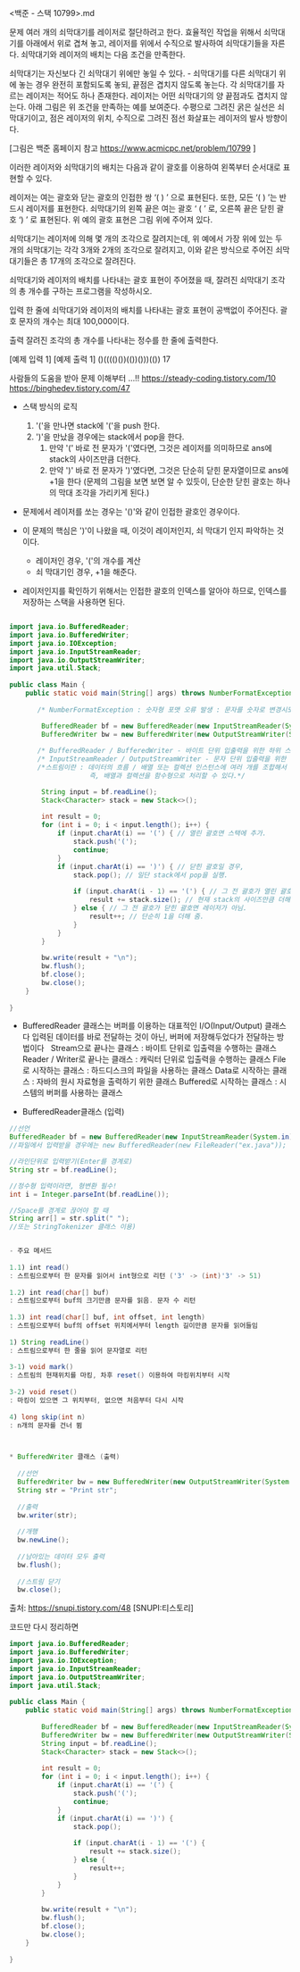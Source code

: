 <백준 - 스택 10799>.md

문제
여러 개의 쇠막대기를 레이저로 절단하려고 한다. 효율적인 작업을 위해서 쇠막대기를 아래에서 위로 겹쳐 놓고, 레이저를 위에서 수직으로 발사하여 쇠막대기들을 자른다. 쇠막대기와 레이저의 배치는 다음 조건을 만족한다.

쇠막대기는 자신보다 긴 쇠막대기 위에만 놓일 수 있다. - 쇠막대기를 다른 쇠막대기 위에 놓는 경우 완전히 포함되도록 놓되, 끝점은 겹치지 않도록 놓는다.
각 쇠막대기를 자르는 레이저는 적어도 하나 존재한다.
레이저는 어떤 쇠막대기의 양 끝점과도 겹치지 않는다. 
아래 그림은 위 조건을 만족하는 예를 보여준다. 수평으로 그려진 굵은 실선은 쇠막대기이고, 점은 레이저의 위치, 수직으로 그려진 점선 화살표는 레이저의 발사 방향이다.

[그림은 백준 홈페이지 참고  https://www.acmicpc.net/problem/10799  ]

이러한 레이저와 쇠막대기의 배치는 다음과 같이 괄호를 이용하여 왼쪽부터 순서대로 표현할 수 있다.

레이저는 여는 괄호와 닫는 괄호의 인접한 쌍 ‘( ) ’ 으로 표현된다. 또한, 모든 ‘( ) ’는 반드시 레이저를 표현한다.
쇠막대기의 왼쪽 끝은 여는 괄호 ‘ ( ’ 로, 오른쪽 끝은 닫힌 괄호 ‘) ’ 로 표현된다. 
위 예의 괄호 표현은 그림 위에 주어져 있다.

쇠막대기는 레이저에 의해 몇 개의 조각으로 잘려지는데, 위 예에서 가장 위에 있는 두 개의 쇠막대기는 각각 3개와 2개의 조각으로 잘려지고, 이와 같은 방식으로 주어진 쇠막대기들은 총 17개의 조각으로 잘려진다. 

쇠막대기와 레이저의 배치를 나타내는 괄호 표현이 주어졌을 때, 잘려진 쇠막대기 조각의 총 개수를 구하는 프로그램을 작성하시오.

입력
한 줄에 쇠막대기와 레이저의 배치를 나타내는 괄호 표현이 공백없이 주어진다. 괄호 문자의 개수는 최대 100,000이다. 

출력
잘려진 조각의 총 개수를 나타내는 정수를 한 줄에 출력한다.


[예제 입력 1]                           [예제 출력 1]
()(((()())(())()))(())                17


사람들의 도움을 받아 문제 이해부터 ...!!
https://steady-coding.tistory.com/10
https://binghedev.tistory.com/47

- 스택 방식의 로직
  1. '('을 만나면 stack에 '('을 push 한다.
  2. ')'을 만났을 경우에는 stack에서 pop을 한다.
      1. 만약 '(' 바로 전 문자가 '('였다면, 그것은 레이저를 의미하므로  ans에 stack의 사이즈만큼 더한다.
      2. 만약 ')' 바로 전 문자가 ')'였다면, 그것은 단순히 닫힌 문자열이므로 ans에 +1을 한다
   (문제의 그림을 보면 보면 알 수 있듯이, 단순한 닫힌 괄호는 하나의 막대 조각을 가리키게 된다.)

- 문제에서 레이저를 쏘는 경우는 '()'와 같이 인접한 괄호인 경우이다.
- 이 문제의 핵심은 ')'이 나왔을 때, 이것이 레이저인지, 쇠 막대기 인지 파악하는 것이다.
   - 레이저인 경우, '('의 개수를 계산
   - 쇠 막대기인 경우, +1을 해준다.
- 레이저인지를 확인하기 위해서는 인접한 괄호의 인덱스를 알아야 하므로, 인덱스를 저장하는 스택을 사용하면 된다.


```java 

import java.io.BufferedReader;
import java.io.BufferedWriter;
import java.io.IOException;
import java.io.InputStreamReader;
import java.io.OutputStreamWriter;
import java.util.Stack;
 
public class Main {
    public static void main(String[] args) throws NumberFormatException, IOException {
        
       /* NumberFormatException : 숫자형 포맷 오류 발생 : 문자를 숫자로 변경시도하다가 에러가 발생하는 경우*/

        BufferedReader bf = new BufferedReader(new InputStreamReader(System.in));
        BufferedWriter bw = new BufferedWriter(new OutputStreamWriter(System.out));
       
       /* BufferedReader / BufferedWriter - 바이트 단위 입출력을 위한 하위 스트림 클래스 */
       /* InputStreamReader / OutputStreamWriter - 문자 단위 입출력을 위한 하위 스트림 클래스 */
       /*스트림이란 : 데이터의 흐름 / 배열 또는 컬렉션 인스턴스에 여러 개를 조합해서 원하는 결과를 필터링하고 가공된 결과를 얻을 수 있다. 또한 람다를 이용해서 코드의 양을 줄이고 간결하게 표현할 수 있다. 
                    즉, 배열과 컬렉션을 함수형으로 처리할 수 있다.*/

        String input = bf.readLine();
        Stack<Character> stack = new Stack<>();
 
        int result = 0;
        for (int i = 0; i < input.length(); i++) {
            if (input.charAt(i) == '(') { // 열린 괄호면 스택에 추가.
                stack.push('(');
                continue;
            }
            if (input.charAt(i) == ')') { // 닫힌 괄호일 경우,
                stack.pop(); // 일단 stack에서 pop을 실행.
 
                if (input.charAt(i - 1) == '(') { // 그 전 괄호가 열린 괄호면 레이저를 의미.
                    result += stack.size(); // 현재 stack의 사이즈만큼 더해 줌.
                } else { // 그 전 괄호가 닫힌 괄호면 레이저가 아님.
                    result++; // 단순히 1을 더해 줌.
                }
            }
        }
 
        bw.write(result + "\n");
        bw.flush();
        bf.close();
        bw.close();
    }
 
}

```



* BufferedReader 클래스는 버퍼를 이용하는 대표적인 I/O(Input/Output) 클래스다
입력된 데이터를 바로 전달하는 것이 아닌, 버퍼에 저장해두었다가 전달하는 방법이다
 
Stream으로 끝나는 클래스 : 바이트 단위로 입출력을 수행하는 클래스
Reader / Writer로 끝나는 클래스 : 캐릭터 단위로 입출력을 수행하는 클래스
File로 시작하는 클래스 : 하드디스크의 파일을 사용하는 클래스
Data로 시작하는 클래스 : 자바의 원시 자료형을 출력하기 위한 클래스
Buffered로 시작하는 클래스 : 시스템의 버퍼를 사용하는 클래스



* BufferedReader클래스 (입력)

```java
//선언  
BufferedReader bf = new BufferedReader(new InputStreamReader(System.in));    
//파일에서 입력받을 경우에는 new BufferedReader(new FileReader("ex.java"));        

//라인단위로 입력받기(Enter를 경계로)    
String str = bf.readLine();        

//정수형 입력이라면, 형변환 필수!    
int i = Integer.parseInt(bf.readLine());        

//Space를 경계로 끊어야 할 때    
String arr[] = str.split(" ");    
//또는 StringTokenizer 클래스 이용)


- 주요 메서드
  
1.1) int read()
: 스트림으로부터 한 문자를 읽어서 int형으로 리턴 ('3' -> (int)'3' -> 51)
 
1.2) int read(char[] buf)
: 스트림으로부터 buf의 크기만큼 문자를 읽음. 문자 수 리턴
 
1.3) int read(char[] buf, int offset, int length)
: 스트림으로부터 buf의 offset 위치에서부터 length 길이만큼 문자를 읽어들임
 
1) String readLine()
: 스트림으로부터 한 줄을 읽어 문자열로 리턴
 
3-1) void mark()
: 스트림의 현재위치를 마킹, 차후 reset() 이용하여 마킹위치부터 시작
 
3-2) void reset()
: 마킹이 있으면 그 위치부터, 없으면 처음부터 다시 시작
 
4) long skip(int n)
: n개의 문자를 건너 뜀



* BufferedWriter 클래스 (출력)
  
  //선언
  BufferedWriter bw = new BufferedWriter(new OutputStreamWriter(System.out));
  String str = "Print str"; 
  
  //출력
  bw.writer(str); 
  
  //개행
  bw.newLine();
  
  //남아있는 데이터 모두 출력
  bw.flush(); 
  
  //스트림 닫기
  bw.close();


```
출처: https://snupi.tistory.com/48 [SNUPI:티스토리]



코드만 다시 정리하면 

```java
import java.io.BufferedReader;
import java.io.BufferedWriter;
import java.io.IOException;
import java.io.InputStreamReader;
import java.io.OutputStreamWriter;
import java.util.Stack;
 
public class Main {
    public static void main(String[] args) throws NumberFormatException, IOException {
       
        BufferedReader bf = new BufferedReader(new InputStreamReader(System.in));
        BufferedWriter bw = new BufferedWriter(new OutputStreamWriter(System.out));
        String input = bf.readLine();
        Stack<Character> stack = new Stack<>();
 
        int result = 0;
        for (int i = 0; i < input.length(); i++) {
            if (input.charAt(i) == '(') { 
                stack.push('(');
                continue;
            }
            if (input.charAt(i) == ')') { 
                stack.pop(); 
 
                if (input.charAt(i - 1) == '(') { 
                    result += stack.size(); 
                } else { 
                    result++; 
                }
            }
        }
 
        bw.write(result + "\n");
        bw.flush();
        bf.close();
        bw.close();
    }
 
}

```